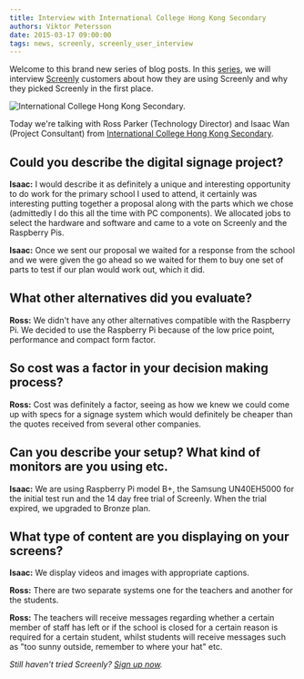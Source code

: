 ```yaml
---
title: Interview with International College Hong Kong Secondary
authors: Viktor Petersson
date: 2015-03-17 09:00:00
tags: news, screenly, screenly_user_interview
---
```


Welcome to this brand new series of blog posts. In this [series](/news/tags/screenly_user_interview.html), we will interview [Screenly](http://www.screenlyapp.com) customers about how they are using Screenly and why they picked Screenly in the first place.

<span class="shadowed"><img src="/uploads/2015/03/international_college_hong_hong_secondary.png" alt="International College Hong Kong Secondary." /><span class="sh tl"></span><span class="sh tr"></span><span class="sh bl"></span><span class="sh br"></span></span>

Today we're talking with Ross Parker (Technology Director) and Isaac Wan (Project Consultant) from [International College Hong Kong Secondary](http://www.ichk.edu.hk/).

## Could you describe the digital signage project?

**Isaac:** I would describe it as definitely a unique and interesting opportunity to do work for the primary school I used to attend, it certainly was interesting putting together a proposal along with the parts which we chose (admittedly I do this all the time with PC components). We allocated jobs to select the hardware and software and came to a vote on Screenly and the Raspberry Pis.

**Isaac:** Once we sent our proposal we waited for a response from the school and we were given the go ahead so we waited for them to buy one set of parts to test if our plan would work out, which it did.

## What other alternatives did you evaluate?

**Ross:** We didn't have any other alternatives compatible with the Raspberry Pi. We decided to use the Raspberry Pi because of the low price point, performance and compact form factor.

## So cost was a factor in your decision making process?

**Ross:** Cost was definitely a factor, seeing as how we knew we could come up with specs for a signage system which would definitely be cheaper than the quotes received from several other companies.

## Can you describe your setup? What kind of monitors are you using etc.

**Isaac:** We are using Raspberry Pi model B+, the Samsung UN40EH5000 for the initial test run and the 14 day free trial of Screenly. When the trial expired, we upgraded to Bronze plan.

## What type of content are you displaying on your screens?

**Isaac:** We display videos and images with appropriate captions.

**Ross:** There are two separate systems one for the teachers and another for the students.

**Ross:** The teachers will receive messages regarding whether a certain member of staff has left or if the school is closed for a certain reason is required for a certain student, whilst students will receive messages such as "too sunny outside, remember to where your hat" etc.

*Still haven't tried Screenly? [Sign up now](https://login.screenlyapp.com/signup).*
